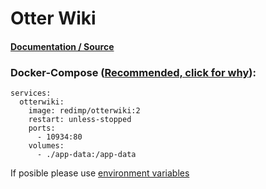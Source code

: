 # **Otter Wiki**

#### [Documentation / Source](https://otterwiki.com/)

### Docker-Compose ([Recommended, click for why](https://docs.docker.com/compose/intro/features-uses/)):

```
services:
  otterwiki:
    image: redimp/otterwiki:2
    restart: unless-stopped
    ports:
      - 10934:80
    volumes:
      - ./app-data:/app-data
```

If posible please use [environment variables](https://docs.docker.com/compose/environment-variables/set-environment-variables/)
